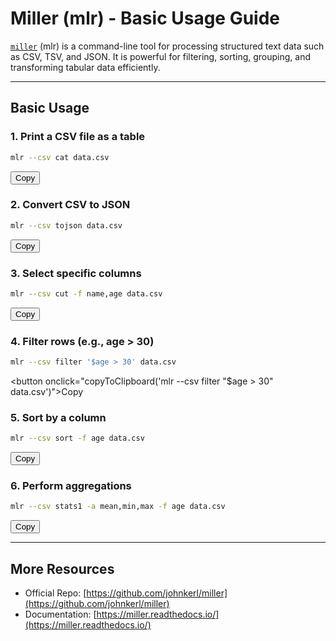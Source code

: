 # Miller (mlr) - Basic Usage Guide

[`miller`](https://github.com/johnkerl/miller) (mlr) is a command-line tool for processing structured text data such as CSV, TSV, and JSON. It is powerful for filtering, sorting, grouping, and transforming tabular data efficiently.

---

## Basic Usage

### 1. Print a CSV file as a table
```sh
mlr --csv cat data.csv
```
<button onclick="copyToClipboard('mlr --csv cat data.csv')">Copy</button>

### 2. Convert CSV to JSON
```sh
mlr --csv tojson data.csv
```
<button onclick="copyToClipboard('mlr --csv tojson data.csv')">Copy</button>

### 3. Select specific columns
```sh
mlr --csv cut -f name,age data.csv
```
<button onclick="copyToClipboard('mlr --csv cut -f name,age data.csv')">Copy</button>

### 4. Filter rows (e.g., age > 30)
```sh
mlr --csv filter '$age > 30' data.csv
```
<button onclick="copyToClipboard('mlr --csv filter \"$age > 30\" data.csv')">Copy</button>

### 5. Sort by a column
```sh
mlr --csv sort -f age data.csv
```
<button onclick="copyToClipboard('mlr --csv sort -f age data.csv')">Copy</button>

### 6. Perform aggregations
```sh
mlr --csv stats1 -a mean,min,max -f age data.csv
```
<button onclick="copyToClipboard('mlr --csv stats1 -a mean,min,max -f age data.csv')">Copy</button>

---

## More Resources
- Official Repo: [https://github.com/johnkerl/miller](https://github.com/johnkerl/miller)
- Documentation: [https://miller.readthedocs.io/](https://miller.readthedocs.io/)

<script>
function copyToClipboard(text) {
  navigator.clipboard.writeText(text).then(() => {
    alert('Copied to clipboard!');
  }, () => {
    alert('Failed to copy.');
  });
}
</script>


